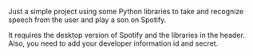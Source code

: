 Just a simple project using some Python libraries to take and recognize speech from the user and play a son on Spotify.

It requires the desktop version of Spotify and the libraries in the header. Also, you need to add your developer information id and secret.
